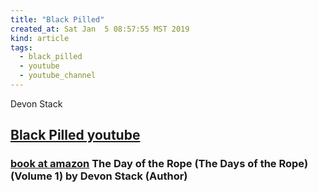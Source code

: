 ```yaml
---
title: "Black Pilled"
created_at: Sat Jan  5 08:57:55 MST 2019
kind: article
tags:
  - black_pilled
  - youtube
  - youtube_channel
---
```


Devon Stack

<h2>
  <a href="https://www.youtube.com/channel/UCvaHgYcWAAcn5D54w4Dqezg/about" target="_blank">Black Pilled youtube</a>
</h2>

<h3>
  <a href="https://www.amazon.com/Day-Rope-Days/dp/1727381270" target="_blank">book at amazon</a>
  The Day of the Rope (The Days of the Rope) (Volume 1) by Devon Stack (Author) 
</h3>

<!--
html boilerplate fragments
<a href="" target="_blank"></a>
<a name=""></a>
<img src="" width="400px">
<ul>
  <li></li>
  <li><a href="" target="_blank"></a></li>
</ul>
<pre>
</pre>
<p style="margin-bottom: 2em;"></p>
<hr style="border: 0; height: 3px; background: #333; background-image: linear-gradient(to right, #ccc, #333, #ccc);">
<pre><code>
</code></pre>
<math xmlns='http://www.w3.org/1998/Math/MathML' display='block'>
</math>
:-->
